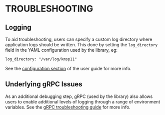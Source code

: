 # TROUBLESHOOTING

## Logging

To aid troubleshooting, users can specify a custom log directory where
application logs should be written. This done by setting the `log_directory`
field in the YAML configuration used by the library, eg:
```
log_directory: "/var/log/kmsp11"
```
See the
[configuration section](kmsp11/docs/user_guide.md#global-configuration) of the
user guide for more info.

## Underlying gRPC Issues

As an additional debugging step, gRPC (used by the library) also allows users to
enable additional levels of logging through a range of environment variables.
See the
[gRPC troubleshooting guide](https://github.com/grpc/grpc/blob/master/TROUBLESHOOTING.md)
for more info.
